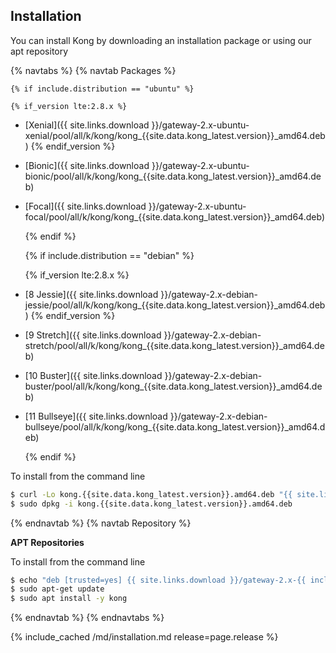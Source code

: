 ## Installation

You can install Kong by downloading an installation package or using our apt repository

{% navtabs %}
{% navtab Packages %}

    {% if include.distribution == "ubuntu" %}

    {% if_version lte:2.8.x %}
- [Xenial]({{ site.links.download }}/gateway-2.x-ubuntu-xenial/pool/all/k/kong/kong_{{site.data.kong_latest.version}}_amd64.deb)
    {% endif_version %}
- [Bionic]({{ site.links.download }}/gateway-2.x-ubuntu-bionic/pool/all/k/kong/kong_{{site.data.kong_latest.version}}_amd64.deb)
- [Focal]({{ site.links.download }}/gateway-2.x-ubuntu-focal/pool/all/k/kong/kong_{{site.data.kong_latest.version}}_amd64.deb)

    {% endif %}

    {% if include.distribution == "debian" %}

    {% if_version lte:2.8.x %}
- [8 Jessie]({{ site.links.download }}/gateway-2.x-debian-jessie/pool/all/k/kong/kong_{{site.data.kong_latest.version}}_amd64.deb)
    {% endif_version %}
- [9 Stretch]({{ site.links.download }}/gateway-2.x-debian-stretch/pool/all/k/kong/kong_{{site.data.kong_latest.version}}_amd64.deb)
- [10 Buster]({{ site.links.download }}/gateway-2.x-debian-buster/pool/all/k/kong/kong_{{site.data.kong_latest.version}}_amd64.deb)
- [11 Bullseye]({{ site.links.download }}/gateway-2.x-debian-bullseye/pool/all/k/kong/kong_{{site.data.kong_latest.version}}_amd64.deb)

    {% endif %}

To install from the command line

```bash
$ curl -Lo kong.{{site.data.kong_latest.version}}.amd64.deb "{{ site.links.download }}/gateway-2.x-{{ include.distribution }}-$(lsb_release -cs)/pool/all/k/kong/kong_{{site.data.kong_latest.version}}_amd64.deb"
$ sudo dpkg -i kong.{{site.data.kong_latest.version}}.amd64.deb
```

{% endnavtab %}
{% navtab Repository %}

**APT Repositories**

To install from the command line

```bash
$ echo "deb [trusted=yes] {{ site.links.download }}/gateway-2.x-{{ include.distribution }}-$(lsb_release -sc)/ default all" | sudo tee /etc/apt/sources.list.d/kong.list
$ sudo apt-get update
$ sudo apt install -y kong
```

{% endnavtab %}
{% endnavtabs %}

{% include_cached /md/installation.md release=page.release %}
